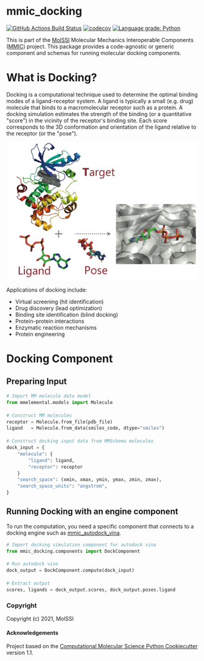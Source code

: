 mmic_docking
============
[//]: # (Badges)
[![GitHub Actions Build Status](https://github.com/MolSSI/mmic_docking/workflows/CI/badge.svg)](https://github.com/MolSSI/mmic_docking/actions?query=workflow%3ACI)
[![codecov](https://codecov.io/gh/MolSSI/mmic_docking/branch/master/graph/badge.svg)](https://codecov.io/gh/MolSSI/mmic_docking/branch/master)
[![Language grade: Python](https://img.shields.io/lgtm/grade/python/g/MolSSI/mmic_docking.svg?logo=lgtm&logoWidth=18)](https://lgtm.com/projects/g/MolSSI/mmic_docking/context:python)

This is part of the [MolSSI](http://molssi.org) Molecular Mechanics Interoperable Components ([MMIC](https://github.com/MolSSI/mmic)) project. This package provides a code-agnostic or generic component and schemas for running molecular docking components.

# What is Docking?
Docking is a computational technique used to determine the optimal binding modes of a ligand-receptor system. A ligand is typically a small (e.g. drug) molecule that binds to a macromolecular receptor such as a protein. A docking simulation estimates the strength of the binding (or a quantitative "score") in the vicinity of the receptor's binding site. Each score corresponds to the 3D conformation and orientation of the ligand relative to the receptor (or the "pose").

<p align="center">
<img src="mmic_docking/data/imgs/docking-sys-removebg.png" width="500">
</p>
    
Applications of docking include:

- Virtual screening (hit identification)
- Drug discovery (lead optimization)
- Binding site identification (blind docking)
- Protein-protein interactions
- Enzymatic reaction mechanisms
- Protein engineering

# Docking Component
## Preparing Input

```python
# Import MM molecule data model
from mmelemental.models import Molecule

# Construct MM molecules
receptor = Molecule.from_file(pdb_file)
ligand   = Molecule.from_data(smiles_code, dtype="smiles")

# Construct docking input data from MMSchema molecules
dock_input = {
    "molecule": {
        "ligand": ligand, 
        "receptor": receptor
    }
    "search_space": (xmin, xmax, ymin, ymax, zmin, zmax),
    "search_space_units": "angstrom",
}
```

## Running Docking with an engine component

To run the computation, you need a specific component that connects to a docking engine such as [mmic_autodock_vina](https://github.com/MolSSI/mmic_autodock_vina).

```python
# Import docking simulation component for autodock vina
from mmic_docking.components import DockComponent

# Run autodock vina
dock_output = DockComponent.compute(dock_input)

# Extract output
scores, ligands = dock_output.scores, dock_output.poses.ligand
```

### Copyright

Copyright (c) 2021, MolSSI


#### Acknowledgements

Project based on the
[Computational Molecular Science Python Cookiecutter](https://github.com/molssi/cookiecutter-cms) version 1.1.

